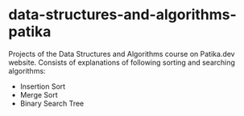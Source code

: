 # data-structures-and-algorithms-patika
Projects of the Data Structures and Algorithms course on Patika.dev website.
Consists of explanations of following sorting and searching algorithms:
- Insertion Sort
- Merge Sort
- Binary Search Tree
